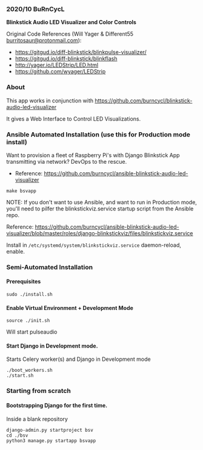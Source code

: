 ### 2020/10 BuRnCycL

**Blinkstick Audio LED Visualizer and Color Controls**

Original Code References (Will Yager & Different55 <burritosaur@protonmail.com>):
 - https://gitgud.io/diff-blinkstick/blinkpulse-visualizer/
 - https://gitgud.io/diff-blinkstick/blinkflash
 - http://yager.io/LEDStrip/LED.html
 - https://github.com/wyager/LEDStrip

### About

This app works in conjunction with https://github.com/burncycl/blinkstick-audio-led-visualizer

It gives a Web Interface to Control LED Visualizations.

### Ansible Automated Installation (use this for Production mode install)

Want to provision a fleet of Raspberry Pi's with Django Blinkstick App transmitting via network? DevOps to the rescue.

* Reference: https://github.com/burncycl/ansible-blinkstick-audio-led-visualizer

```
make bsvapp
```

NOTE: If you don't want to use Ansible, and want to run in Production mode, you'll need  to pilfer the blinkstickviz.service startup script from the Ansible repo.

Reference: https://github.com/burncycl/ansible-blinkstick-audio-led-visualizer/blob/master/roles/django-blinkstickviz/files/blinkstickviz.service

Install in `/etc/systemd/system/blinkstickviz.service` daemon-reload, enable.

### Semi-Automated Installation

#### Prerequisites
```
sudo ./install.sh 
```

#### Enable Virtual Environment + Development Mode
```
source ./init.sh
``` 
Will start pulseaudio

#### Start Django in Development mode.

Starts Celery worker(s) and Django in Development mode
```
./boot_workers.sh
./start.sh
```

### Starting from scratch

#### Bootstrapping Django for the first time.

Inside a blank repository
```
django-admin.py startproject bsv
cd ./bsv
python3 manage.py startapp bsvapp
```
